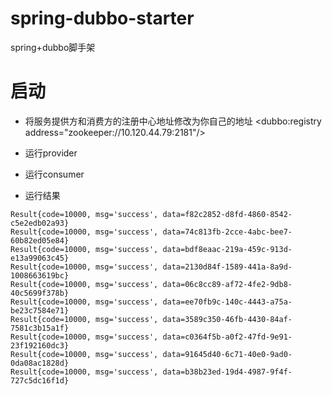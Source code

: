 # spring-dubbo-starter
spring+dubbo脚手架

# 启动
- 将服务提供方和消费方的注册中心地址修改为你自己的地址 <dubbo:registry address="zookeeper://10.120.44.79:2181"/>
- 运行provider
- 运行consumer

- 运行结果
```
Result{code=10000, msg='success', data=f82c2852-d8fd-4860-8542-c5e2edb02a93}
Result{code=10000, msg='success', data=74c813fb-2cce-4abc-bee7-60b82ed05e84}
Result{code=10000, msg='success', data=bdf8eaac-219a-459c-913d-e13a99063c45}
Result{code=10000, msg='success', data=2130d84f-1589-441a-8a9d-1008663619bc}
Result{code=10000, msg='success', data=06c8cc89-af72-4fe2-9db8-40c5699f378b}
Result{code=10000, msg='success', data=ee70fb9c-140c-4443-a75a-be23c7584e71}
Result{code=10000, msg='success', data=3589c350-46fb-4430-84af-7581c3b15a1f}
Result{code=10000, msg='success', data=c0364f5b-a0f2-47fd-9e91-23f192160dc3}
Result{code=10000, msg='success', data=91645d40-6c71-40e0-9ad0-0da08ac1828d}
Result{code=10000, msg='success', data=b38b23ed-19d4-4987-9f4f-727c5dc16f1d}
```